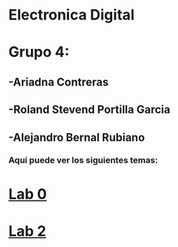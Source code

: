 # Electronica Digital

# Grupo 4:

## -Ariadna Contreras
## -Roland Stevend Portilla Garcia
## -Alejandro Bernal Rubiano

### Aquí puede ver los siguientes temas:

# [Lab 0](/Lab_0) 
# [Lab 2](/Lab_2) 


